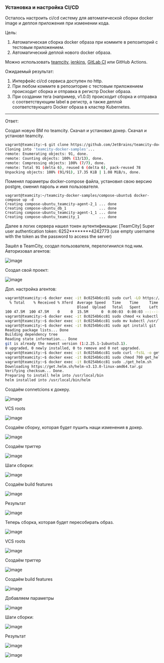 ### Установка и настройка CI/CD

Осталось настроить ci/cd систему для автоматической сборки docker image и деплоя приложения при изменении кода.

Цель:

1. Автоматическая сборка docker образа при коммите в репозиторий с тестовым приложением.
2. Автоматический деплой нового docker образа.

Можно использовать [teamcity](https://www.jetbrains.com/ru-ru/teamcity/), [jenkins](https://www.jenkins.io/), [GitLab CI](https://about.gitlab.com/stages-devops-lifecycle/continuous-integration/) или GitHub Actions.

Ожидаемый результат:

1. Интерфейс ci/cd сервиса доступен по http.
2. При любом коммите в репозиторие с тестовым приложением происходит сборка и отправка в регистр Docker образа.
3. При создании тега (например, v1.0.0) происходит сборка и отправка с соответствующим label в регистр, а также деплой соответствующего Docker образа в кластер Kubernetes.

---

Ответ:

Создал новую ВМ по teamcity. Скачал и установил докер. Скачал и установл teamcity.

```bash
vagrant@teamcity:~$ git clone https://github.com/JetBrains/teamcity-docker-samples
Cloning into 'teamcity-docker-samples'...
remote: Enumerating objects: 91, done.
remote: Counting objects: 100% (13/13), done.
remote: Compressing objects: 100% (7/7), done.
remote: Total 91 (delta 6), reused 6 (delta 6), pack-reused 78
Unpacking objects: 100% (91/91), 17.35 KiB | 1.08 MiB/s, done.
```

Поменял параметры docker-compose файла, установил свою версию postgre, сменил пароль и имя пользователя.

```
vagrant@teamcity:~/teamcity-docker-samples/compose-ubuntu$ docker-compose up -d
Creating compose-ubuntu_teamcity-agent-2_1 ... done
Creating compose-ubuntu_db_1               ... done
Creating compose-ubuntu_teamcity-agent-1_1 ... done
Creating compose-ubuntu_teamcity_1         ... done
```

Далее в логих сервера нашел токен аутентификации:
[TeamCity] Super user authentication token: 6252********4242773 (use empty username with the token as the password to access the server)

Зашёл в TeamCity, создал пользователя, перелогинился под ним. Авторизовал агентов:

![image](https://github.com/GribovMaksim/devops-netology/assets/112322500/95d39107-f218-474c-b740-2a151ff30967)

Создал свой проект:

![image](https://github.com/GribovMaksim/devops-netology/assets/112322500/ddaf25f7-987c-4edb-9e90-99c381d321a7)

Доп. настройка агентов:
```bash
vagrant@teamcity:~$ docker exec -it 8c0254b6cc81 sudo curl -LO https://storage.googleapis.com/kubernetes-release/release/`curl -s https://storage.googleapis.com/kubernetes-release/release/stable.txt`/bin/linux/amd64/kubectl
  % Total    % Received % Xferd  Average Speed   Time    Time     Time  Current
                                 Dload  Upload   Total   Spent    Left  Speed
100 47.5M  100 47.5M    0     0  15.5M      0  0:00:03  0:00:03 --:--:-- 15.5M
vagrant@teamcity:~$ docker exec -it 8c0254b6cc81 sudo chmod +x kubectl
vagrant@teamcity:~$ docker exec -it 8c0254b6cc81 sudo mv kubectl /usr/local/bin/
vagrant@teamcity:~$ docker exec -it 8c0254b6cc81 sudo apt install git
Reading package lists... Done
Building dependency tree
Reading state information... Done
git is already the newest version (1:2.25.1-1ubuntu3.1).
0 upgraded, 0 newly installed, 0 to remove and 0 not upgraded.
vagrant@teamcity:~$ docker exec -it 8c0254b6cc81 sudo curl -fsSL -o get_helm.sh https://raw.githubusercontent.com/helm/helm/main/scripts/get-helm-3
vagrant@teamcity:~$ docker exec -it 8c0254b6cc81 sudo chmod 700 get_helm.sh
vagrant@teamcity:~$ docker exec -it 8c0254b6cc81 sudo ./get_helm.sh
Downloading https://get.helm.sh/helm-v3.13.0-linux-amd64.tar.gz
Verifying checksum... Done.
Preparing to install helm into /usr/local/bin
helm installed into /usr/local/bin/helm
```

Создаём connetcions к докеру. 

![image](https://github.com/GribovMaksim/devops-netology/assets/112322500/9efad276-a605-4a8d-b0d7-5683044f5296)

VCS roots

![image](https://github.com/GribovMaksim/devops-netology/assets/112322500/0fda7f66-5b2b-458d-8cfd-fa84138ef8cc)

Создаём сборку, которая будет пушить нащи изменения в докер.

![image](https://github.com/GribovMaksim/devops-netology/assets/112322500/2a5b5dfa-6d8e-47b0-bc38-8b2e7bb50968)

Создаём триггер

![image](https://github.com/GribovMaksim/devops-netology/assets/112322500/5164d749-ff08-4c51-9a67-0a2eda011020)

Шаги сборки:

![image](https://github.com/GribovMaksim/devops-netology/assets/112322500/b64a5d67-82a2-42e4-bc9e-4c6b4535a5fd)

Создаём build features

![image](https://github.com/GribovMaksim/devops-netology/assets/112322500/d2cd0d02-3ec8-4656-9582-9a25263007d0)

Результат 

![image](https://github.com/GribovMaksim/devops-netology/assets/112322500/842d35c5-9a7a-43a7-ab73-ad487f6de2b9)

Теперь сборка, которая будет пересобирать образ.

![image](https://github.com/GribovMaksim/devops-netology/assets/112322500/1b822a92-44df-44e6-ae4f-2e8712edd49b)

VCS roots

![image](https://github.com/GribovMaksim/devops-netology/assets/112322500/83138959-0cfa-4488-9f42-5f7f9ee049fd)

Создаём триггер

![image](https://github.com/GribovMaksim/devops-netology/assets/112322500/7a5d63f2-ef1e-4c2c-a4a1-d3892e56ff32)

Создаём build features

![image](https://github.com/GribovMaksim/devops-netology/assets/112322500/42b5f860-dc9b-4319-9973-f89fd763e06c)

Добавляем параметры

![image](https://github.com/GribovMaksim/devops-netology/assets/112322500/01547e68-17c1-42f9-b6dd-d36edabef90f)

Шаги сборки:

![image](https://github.com/GribovMaksim/devops-netology/assets/112322500/0bddce08-98b4-4cad-bc5f-807aabaa4490)

Результат 

![image](https://github.com/GribovMaksim/devops-netology/assets/112322500/95b79d53-38cf-41ad-99e1-9a0f0ef0bf8b)

![image](https://github.com/GribovMaksim/devops-netology/assets/112322500/105591a2-32bd-4623-b8dc-03f4ab68e72d)
